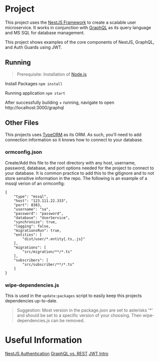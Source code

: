 # Project
This project uses the [NestJS Framework](https://docs.nestjs.com/) to create a scalable user microservice. It works in conjunction with [GraphQL](https://graphql.org/learn/) as its query language and MS SQL for database management.

This project shows examples of the core components of NestJS, GraphQL, and Auth Guards using JWT.

## Running
> Prerequisite: Installation of  [Node.js](https://nodejs.org/en/)

Install Packages
`
npm install
`

Running application
`
npm start
`

After successfully building + running, navigate to open http://localhost:3000/graphql

## Other Files
This projects uses [TypeORM](https://github.com/typeorm/typeorm) as its ORM. As such, you'll need to add connection information so it knows how to connect to your database.

### ormconfig.json
Create/Add this file to the root directory with  any host, username, password, database, and port options needed for the project to connect to your database. It is common practice to add this to the gitignore and to not store sensitive information in the repo. The following is an example of a mssql verion of an ormconfig:

```  
{
    "type": "mssql",
    "host": "123.111.22.333",
    "port": 8383,
    "username": "sa",
    "password": "password",
    "database": "UserService",
    "synchronize": true,
    "logging": false,
    "migrationsRun": true,
    "entities": [
        "dist/user/*.entity{.ts,.js}"
    ],
    "migrations": [
        "src/migration/**/*.ts"
    ],
    "subscribers": [
        "src/subscriber/**/*.ts"
    ]
}
``` 
### wipe-dependencies.js
 This is used in the `update:packages` script to easily keep this projects dependencies up-to-date. 
> Suggestion: Most version in the package.json are set to asterisks '*' and should be set to a specific version of your choosing. Then wipe-dependencies.js can be removed. 

# Useful Information
[NestJS Authentication](https://docs.nestjs.com/techniques/authentication)
[GraphQL vs. REST](https://www.apollographql.com/blog/graphql-vs-rest-5d425123e34b/)
[JWT Intro](https://jwt.io/introduction/)
